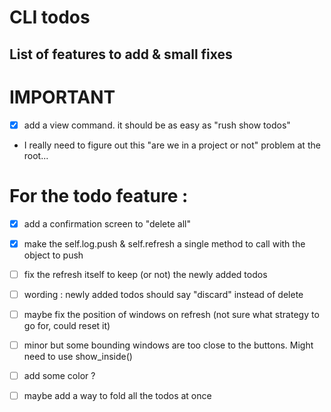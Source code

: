 # CLI todos

## List of features to add & small fixes

# IMPORTANT


- [x] add a view command. it should be as easy as "rush show todos"
- I really need to figure out this "are we in a project or not" problem at the root...


# For the todo feature : 


- [x] add a confirmation screen to "delete all" 
- [x] make the self.log.push & self.refresh a single method to call with the object to push
- [ ] fix the refresh itself to keep (or not) the newly added todos
- [ ] wording : newly added todos should say "discard" instead of delete
- [ ] maybe fix the position of windows on refresh (not sure what strategy to go for, could reset it)


- [ ] minor but some bounding windows are too close to the buttons. Might need to use show_inside()
- [ ] add some color ?
- [ ] maybe add a way to fold all the todos at once

